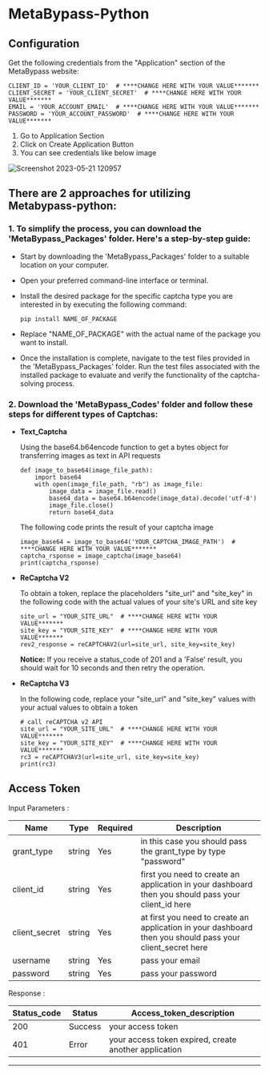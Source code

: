 # MetaBypass-Python

## Configuration

Get the following credentials from the "Application" section of the MetaBypass website:

```
CLIENT_ID = 'YOUR_CLIENT_ID'  # ****CHANGE HERE WITH YOUR VALUE*******
CLIENT_SECRET = 'YOUR_CLIENT_SECRET'  # ****CHANGE HERE WITH YOUR VALUE*******
EMAIL = 'YOUR_ACCOUNT_EMAIL'  # ****CHANGE HERE WITH YOUR VALUE*******
PASSWORD = 'YOUR_ACCOUNT_PASSWORD'  # ****CHANGE HERE WITH YOUR VALUE*******
```

1. Go to Application Section 
2. Click on Create Application Button
3. You can see credentials like below image


![Screenshot 2023-05-21 120957](https://github.com/metabypass/metabypass-python/assets/128980891/4420f7ed-1588-412a-b0e8-2876d4ae1854)


## There are 2 approaches for utilizing Metabypass-python:

### 1. __To simplify the process, you can download the 'MetaBypass_Packages' folder. Here's a step-by-step guide__:


   - Start by downloading the 'MetaBypass_Packages' folder to a suitable location on your computer.

   - Open your preferred command-line interface or terminal.

   - Install the desired package for the specific captcha type you are interested in by executing the following command:
     ```
     pip install NAME_OF_PACKAGE
     ```

   - Replace "NAME_OF_PACKAGE" with the actual name of the package you want to install.

   - Once the installation is complete, navigate to the test files provided in the 'MetaBypass_Packages' folder. Run the test files associated with the installed package to evaluate and verify the functionality of the captcha-solving process.


 ### 2. __Download the 'MetaBypass_Codes' folder and follow these steps for different types of Captchas__:

  - **Text_Captcha**
    
    Using the  base64.b64encode function to get a bytes object for transferring images as text in API requests

    ```
    def image_to_base64(image_file_path):
        import base64
        with open(image_file_path, "rb") as image_file:
            image_data = image_file.read()
            base64_data = base64.b64encode(image_data).decode('utf-8')
            image_file.close()
            return base64_data
    ```

    The following code prints the result of your captcha image

    ```
    image_base64 = image_to_base64('YOUR_CAPTCHA_IMAGE_PATH')  # ****CHANGE HERE WITH YOUR VALUE*******
    captcha_rsponse = image_captcha(image_base64)
    print(captcha_rsponse)
    ```


   - **ReCaptcha V2**

     To obtain a token, replace the placeholders "site_url" and "site_key" in the following code with the actual values of your site's URL and site key
    
      ```
      site_url = "YOUR_SITE_URL"  # ****CHANGE HERE WITH YOUR VALUE*******
      site_key = "YOUR_SITE_KEY"  # ****CHANGE HERE WITH YOUR VALUE*******
      rev2_response = reCAPTCHAV2(url=site_url, site_key=site_key)
      ```
      
      **Notice:**
      If you receive a status_code of 201 and a 'False' result, you should wait for 10 seconds and then retry the operation.



   - **ReCaptcha V3**

      In the following code, replace your "site_url" and "site_key" values with your actual values to obtain a token

      ```
      # call reCAPTCHA v2 API
      site_url = "YOUR_SITE_URL"  # ****CHANGE HERE WITH YOUR VALUE*******
      site_key = "YOUR_SITE_KEY"  # ****CHANGE HERE WITH YOUR VALUE*******
      rc3 = reCAPTCHAV3(url=site_url, site_key=site_key)
      print(rc3)
      ```


   ## Access Token
   Input Parameters :

   |     Name	  |   Type    |  Required   | Description |
   | ----------- | --------- | ----------- | ----------- |
   | grant_type	|  string	  |    Yes	    | in this case you should pass the grant_type by type "password" |
   | client_id	  |  string	  |    Yes	    | first you need to create an application in your dashboard then you should pass your client_id here |
   | client_secret |	string	|    Yes	    | at first you need to create an application in your dashboard then you should pass your client_secret here |
   | username	    | string	|    Yes	    | pass your email |
   | password	    | string	|    Yes	    | pass your password |

   Response :

   | Status_code	|  Status  |  Access_token_description  | 
   | ----------- | -------- | -------------- |
   | 200	        | Success  | your access token |
   | 401	        |  Error   | your access token expired, create another application|

 ------------------------------------------------------------------------------------------------------------------------

